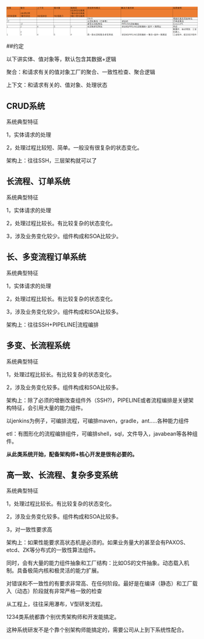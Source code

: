 ![img_1.png](img_1.png)

##约定

以下讲实体、值对象等，默认包含其数据+逻辑

聚合：和请求有关的值对象工厂的聚合、一致性检查、聚合逻辑

上下文：和请求有关的、值对象、处理状态

## CRUD系统

系统典型特征

1，实体请求的处理

2，处理过程比较短、简单。一般没有很复杂的状态变化。

架构上：往往SSH，三层架构就可以了

## 长流程、订单系统

系统典型特征

1，实体请求的处理

2，处理过程比较长。有比较复杂的状态变化。

3，涉及业务变化较少。组件构成和SOA比较少。

## 长、多变流程订单系统

系统典型特征

1，实体请求的处理

2，处理过程比较长。有比较复杂的状态变化。

3，涉及业务变化较少。组件构成和SOA比较多。

架构上：往往SSH+PIPELINE|流程编排

## 多变、长流程系统

系统典型特征

1，处理过程比较长。有比较复杂的状态变化。

2，涉及业务变化较多。组件构成和SOA比较多。

架构上：除了必须的增删改查组件外（SSH?)，PIPELINE或者流程编排是关键架构特征，会引用大量的能力组件。

以jenkins为例子，可编排流程，可编排maven，gradle，ant.....各种能力组件

etl：有图形化的流程编排组件，可编排shell，sql，文件导入，javabean等各种组件。

**从此类系统开始，配备架构师+核心开发是很有必要的。**
## 高一致、长流程、复杂多变系统

系统典型特征

1，处理过程比较长。有比较复杂的状态变化。

2，涉及业务变化较多。组件构成和SOA比较多。

3，对一致性要求高

架构上：如果性能要求高状态机是必须的。如果业务量大的甚至会有PAXOS、etcd、ZK等分布式的一致性算法组件。

同时，会有大量的能力组件抽象和工厂结构：比如OS的文件抽象。动态载入机制。具备极简内核和极灵活的能力扩展。

对错误和不一致性的有要求非常高、在任何阶段。最好是在编译（静态）和工厂载入（动态）阶段就有非常严格一致的检查

从工程上，往往采用瀑布，V型研发流程。

1234类系统都靠个别优秀架构师和开发能搞定。

这种系统研发不是个靠个别架构师能搞定的，需要公司从上到下系统性配合。

